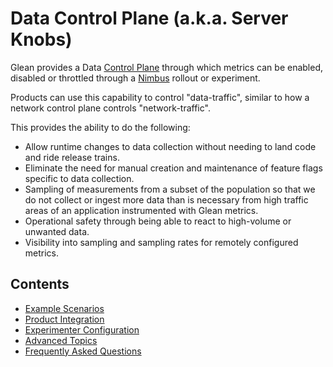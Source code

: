 # Data Control Plane (a.k.a. Server Knobs)

Glean provides a Data [Control Plane] through which metrics can be enabled, disabled or throttled through a [Nimbus] rollout or experiment.

Products can use this capability to control "data-traffic", similar to how a network control plane controls "network-traffic".

This provides the ability to do the following:

- Allow runtime changes to data collection without needing to land code and ride release trains.
- Eliminate the need for manual creation and maintenance of feature flags specific to data collection.
- Sampling of measurements from a subset of the population so that we do not collect or ingest more data than is necessary from high traffic areas of an application instrumented with Glean metrics.
- Operational safety through being able to react to high-volume or unwanted data.
- Visibility into sampling and sampling rates for remotely configured metrics.

## Contents
- [Example Scenarios](./example-scenarios.md)
- [Product Integration](./product-integration.md)
- [Experimenter Configuration](./experimenter-configuration.md)
- [Advanced Topics](./advanced-topics.md)
- [Frequently Asked Questions](./faq.md)

[Control Plane]: https://en.wikipedia.org/wiki/Control_plane
[Nimbus]: https://experimenter.info